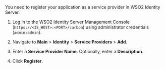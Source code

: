 You need to register your application as a service provider in WSO2 Identity Server.

1. Log in to the WSO2 Identity Server Management Console (`https://<IS_HOST>:<PORT>/carbon`) using administrator credentials (`admin:admin`).

2. Navigate to **Main** > **Identity** > **Service Providers** > **Add**.
     <!-- Commenting out the image as there is an issue with the path when this fragment is referred in docs in different levels (eg: develop/extend) -->
    <!--<img src="{{base_path}}/assets/img/fragments/add-service-provider.png" width="300" alt="Service provider option in Main menu" />-->

3. Enter a **Service Provider Name**. Optionally, enter a **Description**.
    <!-- Commenting out the image as there is an issue with the path when this fragment is referred in docs in different levels (eg: develop/extend) -->
    <!--<img src="{{base_path}}/assets/img/fragments/register-service-provider.png" width="600" alt="Add new service provider basic information" />-->
    
4. Click **Register**.    

